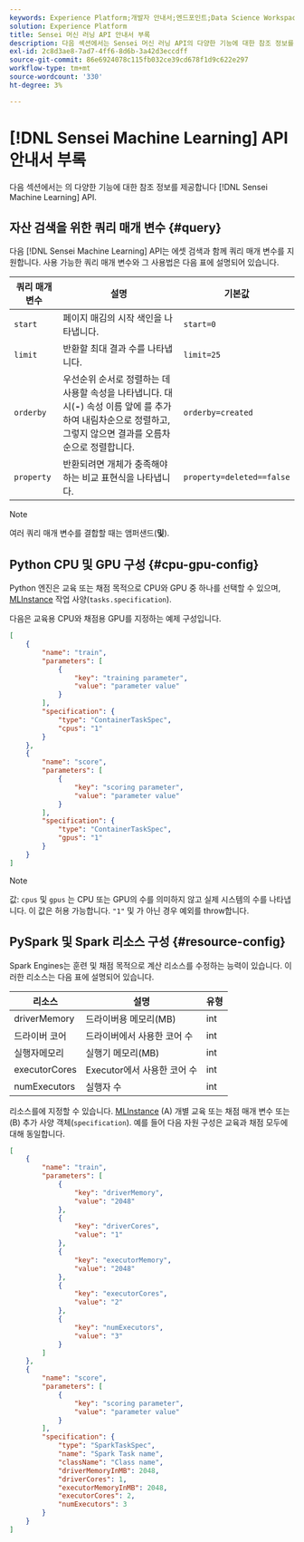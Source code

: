 ```yaml
---
keywords: Experience Platform;개발자 안내서;엔드포인트;Data Science Workspace;인기 항목;
solution: Experience Platform
title: Sensei 머신 러닝 API 안내서 부록
description: 다음 섹션에서는 Sensei 머신 러닝 API의 다양한 기능에 대한 참조 정보를 제공합니다.
exl-id: 2c8d3ae8-7ad7-4ff6-8d6b-3a42d3eccdff
source-git-commit: 86e6924078c115fb032ce39cd678f1d9c622e297
workflow-type: tm+mt
source-wordcount: '330'
ht-degree: 3%

---
```


# [!DNL Sensei Machine Learning] API 안내서 부록

다음 섹션에서는 의 다양한 기능에 대한 참조 정보를 제공합니다 [!DNL Sensei Machine Learning] API.

## 자산 검색을 위한 쿼리 매개 변수 {#query}

다음 [!DNL Sensei Machine Learning] API는 에셋 검색과 함께 쿼리 매개 변수를 지원합니다. 사용 가능한 쿼리 매개 변수와 그 사용법은 다음 표에 설명되어 있습니다.

| 쿼리 매개 변수 | 설명 | 기본값 |
| --------------- | ----------- | ------- |
| `start` | 페이지 매김의 시작 색인을 나타냅니다. | `start=0` |
| `limit` | 반환할 최대 결과 수를 나타냅니다. | `limit=25` |
| `orderby` | 우선순위 순서로 정렬하는 데 사용할 속성을 나타냅니다. 대시(**-**) 속성 이름 앞에 를 추가하여 내림차순으로 정렬하고, 그렇지 않으면 결과를 오름차순으로 정렬합니다. | `orderby=created` |
| `property` | 반환되려면 개체가 충족해야 하는 비교 표현식을 나타냅니다. | `property=deleted==false` |

>[!NOTE]
>
>여러 쿼리 매개 변수를 결합할 때는 앰퍼샌드(**및**).

## Python CPU 및 GPU 구성 {#cpu-gpu-config}

Python 엔진은 교육 또는 채점 목적으로 CPU와 GPU 중 하나를 선택할 수 있으며, [MLInstance](./mlinstances.md) 작업 사양(`tasks.specification`).

다음은 교육용 CPU와 채점용 GPU를 지정하는 예제 구성입니다.

```json
[
    {
        "name": "train",
        "parameters": [
            {
                "key": "training parameter",
                "value": "parameter value"
            }    
        ],
        "specification": {
            "type": "ContainerTaskSpec",
            "cpus": "1"
        }
    },
    {
        "name": "score",
        "parameters": [
            {
                "key": "scoring parameter",
                "value": "parameter value" 
            }
        ],
        "specification": {
            "type": "ContainerTaskSpec",
            "gpus": "1"
        }
    }
]
```

>[!NOTE]
>
>값: `cpus` 및 `gpus` 는 CPU 또는 GPU의 수를 의미하지 않고 실제 시스템의 수를 나타냅니다. 이 값은 허용 가능합니다. `"1"` 및 가 아닌 경우 예외를 throw합니다.

## PySpark 및 Spark 리소스 구성 {#resource-config}

Spark Engines는 훈련 및 채점 목적으로 계산 리소스를 수정하는 능력이 있습니다. 이러한 리소스는 다음 표에 설명되어 있습니다.

| 리소스 | 설명 | 유형 |
| -------- | ----------- | ---- |
| driverMemory | 드라이버용 메모리(MB) | int |
| 드라이버 코어 | 드라이버에서 사용한 코어 수 | int |
| 실행자메모리 | 실행기 메모리(MB) | int |
| executorCores | Executor에서 사용한 코어 수 | int |
| numExecutors | 실행자 수 | int |

리소스를에 지정할 수 있습니다. [MLInstance](./mlinstances.md) (A) 개별 교육 또는 채점 매개 변수 또는 (B) 추가 사양 객체(`specification`). 예를 들어 다음 자원 구성은 교육과 채점 모두에 대해 동일합니다.

```json
[
    {
        "name": "train",
        "parameters": [
            {
                "key": "driverMemory",
                "value": "2048"
            },
            {
                "key": "driverCores",
                "value": "1"
            },
            {
                "key": "executorMemory",
                "value": "2048"
            },
            {
                "key": "executorCores",
                "value": "2"
            },
            {
                "key": "numExecutors",
                "value": "3"
            }
        ]
    },
    {
        "name": "score",
        "parameters": [
            {
                "key": "scoring parameter",
                "value": "parameter value"
            }
        ],
        "specification": {
            "type": "SparkTaskSpec",
            "name": "Spark Task name",
            "className": "Class name",
            "driverMemoryInMB": 2048,
            "driverCores": 1,
            "executorMemoryInMB": 2048,
            "executorCores": 2,
            "numExecutors": 3
        }
    }
]
```
